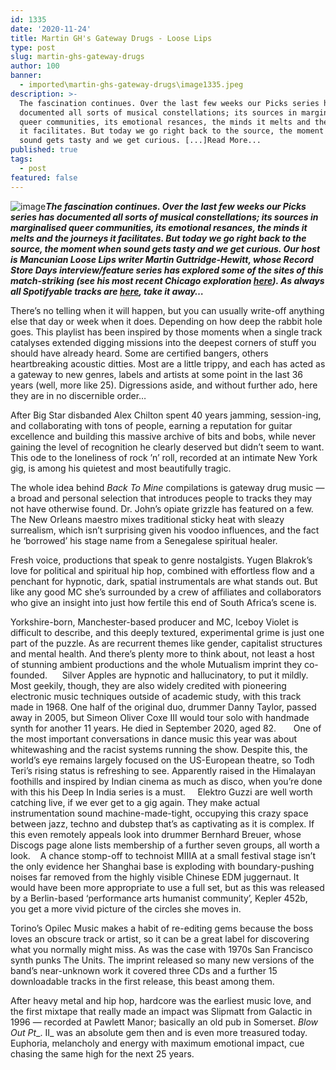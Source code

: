 ```yaml
---
id: 1335
date: '2020-11-24'
title: Martin GH's Gateway Drugs - Loose Lips
type: post
slug: martin-ghs-gateway-drugs
author: 100
banner:
  - imported\martin-ghs-gateway-drugs\image1335.jpeg
description: >-
  The fascination continues. Over the last few weeks our Picks series has
  documented all sorts of musical constellations; its sources in marginalised
  queer communities, its emotional resances, the minds it melts and the journeys
  it facilitates. But today we go right back to the source, the moment when
  sound gets tasty and we get curious. [...]Read More...
published: true
tags:
  - post
featured: false
---
```

![image](../imported\martin-ghs-gateway-drugs\image1335.jpeg)**_The fascination continues. Over the last few weeks our Picks series has documented all sorts of musical constellations; its sources in marginalised queer communities, its emotional resances, the minds it melts and the journeys it facilitates. But today we go right back to the source, the moment when sound gets tasty and we get curious. Our host is Mancunian Loose Lips writer Martin Guttridge-Hewitt, whose Record Store Days interview/feature series has explored some of the sites of this match-striking (see his most recent Chicago exploration [here](http://loose-lips.co.uk/blog/record-store-days-outsider-betting-at-groove-records-chicago)). As always all Spotifyable tracks are [here](https://open.spotify.com/playlist/5JH8AZStkZLkLVxD6Q4QlB?si=FUOEhb0QQd2ibnSspv2T8Q), take it away…_**

There’s no telling when it will happen, but you can usually write-off anything else that day or week when it does. Depending on how deep the rabbit hole goes. This playlist has been inspired by those moments when a single track catalyses extended digging missions into the deepest corners of stuff you should have already heard. Some are certified bangers, others heartbreaking acoustic ditties. Most are a little trippy, and each has acted as a gateway to new genres, labels and artists at some point in the last 36 years (well, more like 25). Digressions aside, and without further ado, here they are in no discernible order… 

After Big Star disbanded Alex Chilton spent 40 years jamming, session-ing, and collaborating with tons of people, earning a reputation for guitar excellence and building this massive archive of bits and bobs, while never gaining the level of recognition he clearly deserved but didn’t seem to want. This ode to the loneliness of rock ’n’ roll, recorded at an intimate New York gig, is among his quietest and most beautifully tragic. 

The whole idea behind _Back To Mine_ compilations is gateway drug music — a broad and personal selection that introduces people to tracks they may not have otherwise found. Dr. John’s opiate grizzle has featured on a few. The New Orleans maestro mixes traditional sticky heat with sleazy surrealism, which isn’t surprising given his voodoo influences, and the fact he ‘borrowed’ his stage name from a Senegalese spiritual healer. 

Fresh voice, productions that speak to genre nostalgists. Yugen Blakrok’s love for political and spiritual hip hop, combined with effortless flow and a penchant for hypnotic, dark, spatial instrumentals are what stands out. But like any good MC she’s surrounded by a crew of affiliates and collaborators who give an insight into just how fertile this end of South Africa’s scene is.

Yorkshire-born, Manchester-based producer and MC, Iceboy Violet is difficult to describe, and this deeply textured, experimental grime is just one part of the puzzle. As are recurrent themes like gender, capitalist structures and mental health. And there’s plenty more to think about, not least a host of stunning ambient productions and the whole Mutualism imprint they co-founded.      [](https://soundcloud.com/iceboy_violet/blankface "BlankFace")Silver Apples are hypnotic and hallucinatory, to put it mildly. Most geekily, though, they are also widely credited with pioneering electronic music techniques outside of academic study, with this track made in 1968. One half of the original duo, drummer Danny Taylor, passed away in 2005, but Simeon Oliver Coxe III would tour solo with handmade synth for another 11 years. He died in September 2020, aged 82.       [](https://soundcloud.com/iceboy_violet/blankface "BlankFace")One of the most important conversations in dance music this year was about whitewashing and the racist systems running the show. Despite this, the world’s eye remains largely focused on the US-European theatre, so Todh Teri’s rising status is refreshing to see. Apparently raised in the Himalayan foothills and inspired by Indian cinema as much as disco, when you’re done with this his Deep In India series is a must.     [](https://soundcloud.com/iceboy_violet/blankface "BlankFace")Elektro Guzzi are well worth catching live, if we ever get to a gig again. They make actual instrumentation sound machine-made-tight, occupying this crazy space between jazz, techno and dubstep that’s as captivating as it is complex. If this even remotely appeals look into drummer Bernhard Breuer, whose Discogs page alone lists membership of a further seven groups, all worth a look.    [](https://soundcloud.com/iceboy_violet/blankface "BlankFace")A chance stomp-off to technoist MIIIA at a small festival stage isn’t the only evidence her Shanghai base is exploding with boundary-pushing noises far removed from the highly visible Chinese EDM juggernaut. It would have been more appropriate to use a full set, but as this was released by a Berlin-based ‘performance arts humanist community’, Kepler 452b, you get a more vivid picture of the circles she moves in. 

Torino’s Opilec Music makes a habit of re-editing gems because the boss loves an obscure track or artist, so it can be a great label for discovering what you normally might miss. As was the case with 1970s San Francisco synth punks The Units. The imprint released so many new versions of the band’s near-unknown work it covered three CDs and a further 15 downloadable tracks in the first release, this beast among them.

After heavy metal and hip hop, hardcore was the earliest music love, and the first mixtape that really made an impact was Slipmatt from Galactic in 1996 — recorded at Pawlett Manor; basically an old pub in Somerset. _Blow Out Pt__. II_ was an absolute gem then and is even more treasured today. Euphoria, melancholy and energy with maximum emotional impact, cue chasing the same high for the next 25 years.